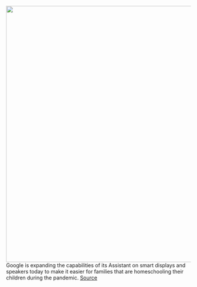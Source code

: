 <img src='https://cdn.vox-cdn.com/thumbor/cYQhviy_uEn6QUCqrfVFHqEHMXo=/315x378:3984x2812/1200x800/filters:focal(1848x1348:2552x2052)/cdn.vox-cdn.com/uploads/chorus_image/image/67153803/008.0.png' width='700px' /><br/>
Google is expanding the capabilities of its Assistant on smart displays and speakers today to make it easier for families that are homeschooling their children during the pandemic.
<a href='https://www.theverge.com/2020/8/4/21353207/google-assistant-smart-display-speakers-family-new-features-homeschool'> Source <a/>